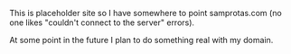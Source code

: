 This is placeholder site so I have somewhere to point samprotas.com (no one likes "couldn't connect to the server" errors).

At some point in the future I plan to do something real with my domain.
